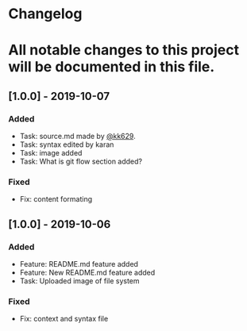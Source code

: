 # Changelog

# All notable changes to this project will be documented in this file.


## [1.0.0] - 2019-10-07

### Added
- Task: source.md made by [@kk629](https://github.com/kk629).
- Task: syntax edited by karan
- Task: image added
- Task: What is git flow section added?


### Fixed
- Fix: content formating


## [1.0.0] - 2019-10-06

### Added
- Feature: README.md feature added
- Feature: New README.md feature added
- Task: Uploaded image of file system



### Fixed
- Fix: context and syntax file
